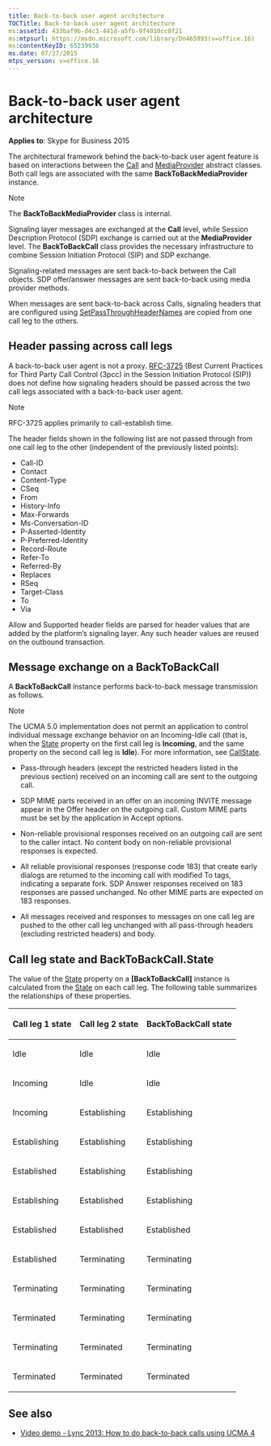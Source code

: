 ```yaml
---
title: Back-to-back user agent architecture
TOCTitle: Back-to-back user agent architecture
ms:assetid: 433baf9b-d4c3-441d-a5fb-9f4010cc0f21
ms:mtpsurl: https://msdn.microsoft.com/library/Dn465993(v=office.16)
ms:contentKeyID: 65239936
ms.date: 07/27/2015
mtps_version: v=office.16
---
```


# Back-to-back user agent architecture

**Applies to**: Skype for Business 2015

The architectural framework behind the back-to-back user agent feature is based on interactions between the [Call](https://docs.microsoft.com/dotnet/api/microsoft.rtc.collaboration.call?view=ucma-api) and [MediaProvider](https://docs.microsoft.com/dotnet/api/microsoft.rtc.collaboration.componentmodel.mediaprovider?view=ucma-api) abstract classes. Both call legs are associated with the same **BackToBackMediaProvider** instance.

> [!NOTE]
> The **BackToBackMediaProvider** class is internal.

Signaling layer messages are exchanged at the **Call** level, while Session Description Protocol (SDP) exchange is carried out at the **MediaProvider** level. The **BackToBackCall** class provides the necessary infrastructure to combine Session Initiation Protocol (SIP) and SDP exchange.

Signaling-related messages are sent back-to-back between the Call objects. SDP offer/answer messages are sent back-to-back using media provider methods.

When messages are sent back-to-back across Calls, signaling headers that are configured using [SetPassThroughHeaderNames](https://msdn.microsoft.com/library/hh384137\(v=office.16\)) are copied from one call leg to the others.

## Header passing across call legs

A back-to-back user agent is not a proxy. [RFC-3725](https://www.rfc-editor.org/rfc/rfc3725.txt) (Best Current Practices for Third Party Call Control (3pcc) in the Session Initiation Protocol (SIP)) does not define how signaling headers should be passed across the two call legs associated with a back-to-back user agent.

> [!NOTE]
> RFC-3725 applies primarily to call-establish time.

The header fields shown in the following list are not passed through from one call leg to the other (independent of the previously listed points):

- Call-ID
- Contact
- Content-Type
- CSeq
- From
- History-Info
- Max-Forwards
- Ms-Conversation-ID
- P-Asserted-Identity
- P-Preferred-Identity
- Record-Route
- Refer-To
- Referred-By
- Replaces
- RSeq
- Target-Class
- To
- Via

Allow and Supported header fields are parsed for header values that are added by the platform’s signaling layer. Any such header values are reused on the outbound transaction.

## Message exchange on a BackToBackCall

A **BackToBackCall** instance performs back-to-back message transmission as follows.

> [!NOTE]
> The UCMA 5.0 implementation does not permit an application to control individual message exchange behavior on an Incoming-Idle call (that is, when the [State](https://msdn.microsoft.com/library/hh381151(v=office.16)) property on the first call leg is **Incoming**, and the same property on the second call leg is **Idle**). For more information, see [CallState](https://msdn.microsoft.com/library/hh366023(v=office.16)).

- Pass-through headers (except the restricted headers listed in the previous section) received on an incoming call are sent to the outgoing call.

- SDP MIME parts received in an offer on an incoming INVITE message appear in the Offer header on the outgoing call. Custom MIME parts must be set by the application in Accept options.

- Non-reliable provisional responses received on an outgoing call are sent to the caller intact. No content body on non-reliable provisional responses is expected.

- All reliable provisional responses (response code 183) that create early dialogs are returned to the incoming call with modified To tags, indicating a separate fork. SDP Answer responses received on 183 responses are passed unchanged. No other MIME parts are expected on 183 responses.

- All messages received and responses to messages on one call leg are pushed to the other call leg unchanged with all pass-through headers (excluding restricted headers) and body.


## Call leg state and BackToBackCall.State

The value of the [State](https://msdn.microsoft.com/library/hh383563\(v=office.16\)) property on a **\[BackToBackCall\]** instance is calculated from the [State](https://msdn.microsoft.com/library/hh381151\(v=office.16\)) on each call leg. The following table summarizes the relationships of these properties.

<table>
<colgroup>
<col />
<col />
<col />
</colgroup>
<thead>
<tr class="header">
<th><p>Call leg 1 state</p></th>
<th><p>Call leg 2 state</p></th>
<th><p>BackToBackCall state</p></th>
</tr>
</thead>
<tbody>
<tr class="odd">
<td><p>Idle</p></td>
<td><p>Idle</p></td>
<td><p>Idle</p></td>
</tr>
<tr class="even">
<td><p>Incoming</p></td>
<td><p>Idle</p></td>
<td><p>Idle</p></td>
</tr>
<tr class="odd">
<td><p>Incoming</p></td>
<td><p>Establishing</p></td>
<td><p>Establishing</p></td>
</tr>
<tr class="even">
<td><p>Establishing</p></td>
<td><p>Establishing</p></td>
<td><p>Establishing</p></td>
</tr>
<tr class="odd">
<td><p>Established</p></td>
<td><p>Establishing</p></td>
<td><p>Establishing</p></td>
</tr>
<tr class="even">
<td><p>Establishing</p></td>
<td><p>Established</p></td>
<td><p>Establishing</p></td>
</tr>
<tr class="odd">
<td><p>Established</p></td>
<td><p>Established</p></td>
<td><p>Established</p></td>
</tr>
<tr class="even">
<td><p>Established</p></td>
<td><p>Terminating</p></td>
<td><p>Terminating</p></td>
</tr>
<tr class="odd">
<td><p>Terminating</p></td>
<td><p>Terminating</p></td>
<td><p>Terminating</p></td>
</tr>
<tr class="even">
<td><p>Terminated</p></td>
<td><p>Terminating</p></td>
<td><p>Terminating</p></td>
</tr>
<tr class="odd">
<td><p>Terminating</p></td>
<td><p>Terminated</p></td>
<td><p>Terminating</p></td>
</tr>
<tr class="even">
<td><p>Terminated</p></td>
<td><p>Terminated</p></td>
<td><p>Terminated</p></td>
</tr>
</tbody>
</table>


## See also

- [Video demo - Lync 2013: How to do back-to-back calls using UCMA 4](https://channel9.msdn.com/posts/lync-2013-how-to-do-back-to-back-calls-using-ucma-4)

